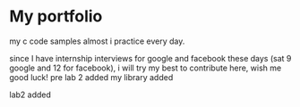 # My portfolio
my c code samples almost i practice every day.

since I have internship interviews for google and facebook these days (sat 9 google and 12 for facebook), i will try my best to contribute here, wish me good luck! 
pre lab 2 added
my library added

lab2 added
